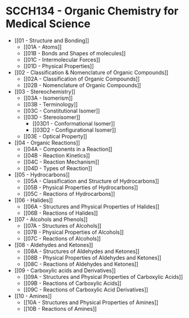 # SCCH134 - Organic Chemistry for Medical Science

- [[01 - Structure and Bonding]]
    - [[01A - Atoms]]
    - [[01B - Bonds and Shapes of molecules]]
    - [[01C - Intermolecular Forces]]
    - [[01D - Physical Properties]]
- [[02 - Classification & Nomenclature of Organic Compounds]]
    - [[02A - Classification of Organic Compounds]]
    - [[02B - Nomenclature of Organic Compounds]]
- [[03 - Stereochemistry]]
    - [[03A - Isomerism]]
    - [[03B - Terminology]]
    - [[03C - Constitutional Isomer]]
    - [[03D - Stereoisomer]]
        - [[03D1 - Conformational Isomer]]
        - [[03D2 - Configurational Isomer]]
    - [[03E - Optical Property]]
- [[04 - Organic Reactions]]
    - [[04A - Components in a Reaction]]
    - [[04B - Reaction Kinetics]]
    - [[04C - Reaction Mechanism]]
    - [[04D - Types of Reaction]]
- [[05 - Hydrocarbons]]
    - [[05A - Classification and Structure of Hydrocarbons]]
    - [[05B - Physical Properties of Hydrocarbons]]
    - [[05C - Reactions of Hydrocarbons]]
- [[06 - Halides]]
    - [[06A - Structures and Physical Properties of Halides]]
    - [[06B - Reactions of Halides]]
- [[07 - Alcohols and Phenols]]
    - [[07A - Structures of Alcohols]]
    - [[07B - Physical Properties of Alcohols]]
    - [[07C - Reactions of Alcohols]]
- [[08 - Aldehydes and Ketones]]
    - [[08A - Structures of Aldehydes and Ketones]]
    - [[08B - Physical Properties of Aldehydes and Ketones]]
    - [[08C - Reactions of Aldehydes and Ketones]]
- [[09 - Carboxylic acids and Derivatives]]
    - [[09A - Structures and Physical Properties of Carboxylic Acids]]
    - [[09B - Reactions of Carboxylic Acids]]
    - [[09C - Reactions of Carboxylic Acid Derivatives]]
- [[10 - Amines]]
    - [[10A - Structures and Physical Properties of Amines]]
    - [[10B - Reactions of Amines]]

